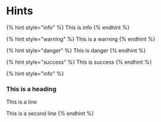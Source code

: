 # Hints

{% hint style="info" %}
This is info
{% endhint %}

{% hint style="warning" %}
This is a warning
{% endhint %}

{% hint style="danger" %}
This is danger
{% endhint %}

{% hint style="success" %}
This is success
{% endhint %}

{% hint style="info" %}
### This is a heading

This is a line

This is a second line
{% endhint %}

